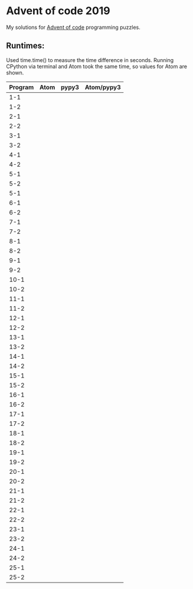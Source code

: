 # Advent of code 2019

My solutions for [Advent of code](https://adventofcode.com/2019) programming puzzles.


## Runtimes:
Used time.time() to measure the time difference in seconds.
Running CPython via terminal and Atom took the same time, so values for Atom are shown.

| Program     | Atom     | pypy3   | Atom/pypy3 |
| --------    | :------: | :-----: | :--------: |
| 1-1         |      |     |        |
| 1-2	      |      |     |        |
| 2-1         |      |     |        |
| 2-2         |      |     |        |
| 3-1         |      |     |        |
| 3-2         |      |     |        |
| 4-1         |      |     |        |
| 4-2         |      |     |        |
| 5-1         |      |     |        |
| 5-2         |      |     |        |
| 5-1         |      |     |        |
| 6-1         |      |     |        |
| 6-2         |      |     |        |
| 7-1         |      |     |        |
| 7-2         |      |     |        |
| 8-1         |      |     |        |
| 8-2         |      |     |        |
| 9-1         |      |     |        |
| 9-2         |      |     |        |
| 10-1         |      |     |        |
| 10-2         |      |     |        |
| 11-1         |      |     |        |
| 11-2         |      |     |        |
| 12-1         |      |     |        |
| 12-2         |      |     |        |
| 13-1         |      |     |        |
| 13-2         |      |     |        |
| 14-1         |      |     |        |
| 14-2         |      |     |        |
| 15-1         |      |     |        |
| 15-2         |      |     |        |
| 16-1         |      |     |        |
| 16-2         |      |     |        |
| 17-1         |      |     |        |
| 17-2         |      |     |        |
| 18-1         |      |     |        |
| 18-2         |      |     |        |
| 19-1         |      |     |        |
| 19-2         |      |     |        |
| 20-1         |      |     |        |
| 20-2         |      |     |        |
| 21-1         |      |     |        |
| 21-2         |      |     |        |
| 22-1         |      |     |        |
| 22-2         |      |     |        |
| 23-1         |      |     |        |
| 23-2         |      |     |        |
| 24-1         |      |     |        |
| 24-2         |      |     |        |
| 25-1         |      |     |        |
| 25-2         |      |     |        |
